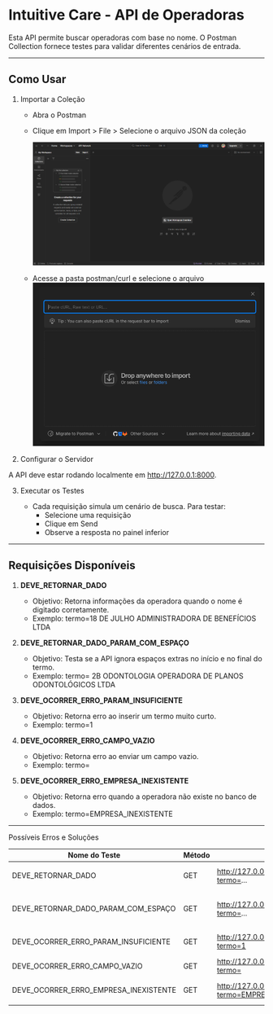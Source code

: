 # Intuitive Care - API de Operadoras

Esta API permite buscar operadoras com base no nome. O Postman Collection fornece testes para validar diferentes cenários de entrada.

---

## Como Usar

1. Importar a Coleção
    - Abra o Postman
    - Clique em Import > File > Selecione o arquivo JSON da coleção
    
        ![alt](img/Tela%20Inicial.png)
    
    - Acesse a pasta postman/curl e selecione o arquivo
        ![alt](img/Tela%20Importar.png)
    
2. Configurar o Servidor

A API deve estar rodando localmente em http://127.0.0.1:8000. 

3. Executar os Testes

    - Cada requisição simula um cenário de busca. Para testar:
        - Selecione uma requisição
        - Clique em Send
        - Observe a resposta no painel inferior

---

## Requisições Disponíveis

1. **DEVE_RETORNAR_DADO**
    - Objetivo: Retorna informações da operadora quando o nome é digitado corretamente.
    - Exemplo: termo=18 DE JULHO ADMINISTRADORA DE BENEFÍCIOS LTDA

2. **DEVE_RETORNAR_DADO_PARAM_COM_ESPAÇO**
    - Objetivo: Testa se a API ignora espaços extras no início e no final do termo.
    - Exemplo: termo= 2B ODONTOLOGIA OPERADORA DE PLANOS ODONTOLÓGICOS LTDA 

3. **DEVE_OCORRER_ERRO_PARAM_INSUFICIENTE**
    - Objetivo: Retorna erro ao inserir um termo muito curto.
    - Exemplo: termo=1

4. **DEVE_OCORRER_ERRO_CAMPO_VAZIO**
    - Objetivo: Retorna erro ao enviar um campo vazio.
    - Exemplo: termo=

5. **DEVE_OCORRER_ERRO_EMPRESA_INEXISTENTE**
    - Objetivo: Retorna erro quando a operadora não existe no banco de dados.
    - Exemplo: termo=EMPRESA_INEXISTENTE

---

Possíveis Erros e Soluções

| Nome do Teste                        | Método | URL                                                 | Parâmetro (termo)                                  | Esperado |
|--------------------------------------|--------|------------------------------------------------------|----------------------------------------------------|----------|
| DEVE_RETORNAR_DADO                   | GET    | http://127.0.0.1:8000/operadoras/?termo=...         | 18 DE JULHO ADMINISTRADORA DE BENEFÍCIOS LTDA      | Dados encontrados |
| DEVE_RETORNAR_DADO_PARAM_COM_ESPAÇO  | GET    | http://127.0.0.1:8000/operadoras/?termo=...         |  2B ODONTOLOGIA OPERADORA DE PLANOS ODONTOLÓGICOS LTDA  | Dados encontrados |
| DEVE_OCORRER_ERRO_PARAM_INSUFICIENTE | GET    | http://127.0.0.1:8000/operadoras/?termo=1           | 1                                                  | Erro: caracteres insuficientes |
| DEVE_OCORRER_ERRO_CAMPO_VAZIO        | GET    | http://127.0.0.1:8000/operadoras/?termo=            | (vazio)                                            | Erro: termo ausente |
| DEVE_OCORRER_ERRO_EMPRESA_INEXISTENTE| GET    | http://127.0.0.1:8000/operadoras/?termo=EMPRESA_INEXISTENTE | EMPRESA_INEXISTENTE                           | Erro: empresa não existe |
